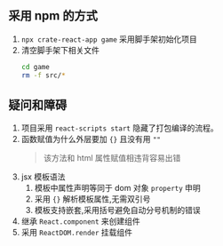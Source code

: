 ## 采用 npm 的方式
1. `npx crate-react-app game` 采用脚手架初始化项目
2. 清空脚手架下相关文件
	```bash
	cd game
	rm -f src/*
	```


## 疑问和障碍
1. 项目采用 `react-scripts start` 隐藏了打包编译的流程。
2. 函数赋值为什么外层要加 `{}` 且没有用 `""`
	> 该方法和 html 属性赋值相违背容易出错
3. jsx 模板语法
   1. 模板中属性声明等同于 dom 对象 `property` 申明
   2. 采用 `{}` 解析模板属性,无需双引号
   3. 模板支持嵌套,采用括号避免自动分号机制的错误
4. 继承 `React.component` 来创建组件
5. 采用 `ReactDOM.render` 挂载组件